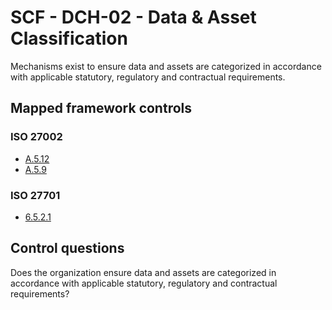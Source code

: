 # SCF - DCH-02 - Data & Asset Classification
Mechanisms exist to ensure data and assets are categorized in accordance with applicable statutory, regulatory and contractual requirements. 
## Mapped framework controls
### ISO 27002
- [A.5.12](../iso27002/a-5.md#a512)
- [A.5.9](../iso27002/a-5.md#a59)
  
### ISO 27701
- [6.5.2.1](../iso27701/6521.md)
  
## Control questions
Does the organization ensure data and assets are categorized in accordance with applicable statutory, regulatory and contractual requirements? 
  